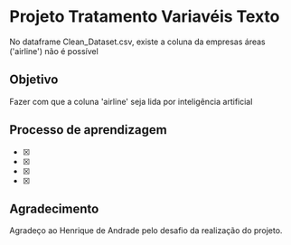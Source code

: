 # Projeto Tratamento Variavéis Texto

No dataframe Clean_Dataset.csv, existe a coluna da empresas áreas ('airline') não é possível 


## Objetivo

Fazer com que a coluna 'airline' seja lida por inteligência artificial

## Processo de aprendizagem

- [x]
- [x]
- [x]
- [x]

## Agradecimento

Agradeço ao Henrique de Andrade pelo desafio da realização do projeto.
